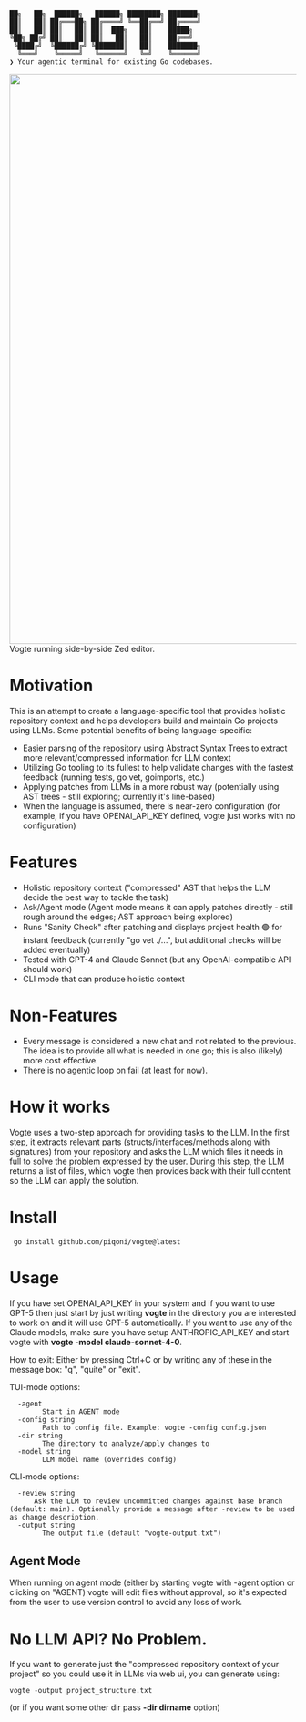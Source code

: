  ```
 ██╗   ██╗  ██████╗   ██████╗ ████████╗ ███████╗
 ██║   ██║ ██╔═══██╗ ██╔════╝ ╚══██╔══╝ ██╔════╝
 ██║   ██║ ██║   ██║ ██║  ███╗   ██║    █████╗
 ╚██╗ ██╔╝ ██║   ██║ ██║   ██║   ██║    ██╔══╝
  ╚████╔╝  ╚██████╔╝ ╚███████║   ██║    ███████╗
   ╚═══╝    ╚═════╝   ╚══════╝   ╚═╝    ╚══════╝
❯ Your agentic terminal for existing Go codebases.
```

<div align="center"> <img width="1000" src="https://github.com/user-attachments/assets/9345cac2-b461-40e0-8cb4-4d4163f4ea90" /></div>
Vogte running side-by-side Zed editor.

# Motivation
This is an attempt to create a language-specific tool that provides holistic repository context and helps developers build and maintain Go projects using LLMs. Some potential benefits of being language-specific:
  - Easier parsing of the repository using Abstract Syntax Trees to extract more relevant/compressed information for LLM context
  - Utilizing Go tooling to its fullest to help validate changes with the fastest feedback (running tests, go vet, goimports, etc.)
  - Applying patches from LLMs in a more robust way (potentially using AST trees - still exploring; currently it's line-based)
  - When the language is assumed, there is near-zero configuration (for example, if you have OPENAI_API_KEY defined, vogte just works with no configuration)

# Features
 - Holistic repository context ("compressed" AST that helps the LLM decide the best way to tackle the task)
 - Ask/Agent mode (Agent mode means it can apply patches directly - still rough around the edges; AST approach being explored)
 - Runs "Sanity Check" after patching and displays project health 🟢 for instant feedback (currently "go vet ./...", but additional checks will be added eventually)
 - Tested with GPT-4 and Claude Sonnet (but any OpenAI-compatible API should work)
 - CLI mode that can produce holistic context

# Non-Features
- Every message is considered a new chat and not related to the previous. The idea is to provide all what is needed in one go; this is also (likely) more cost effective.
- There is no agentic loop on fail (at least for now).

# How it works
Vogte uses a two-step approach for providing tasks to the LLM. In the first step, it extracts relevant parts (structs/interfaces/methods along with signatures) from your repository and asks the LLM which files it needs in full to solve the problem expressed by the user. During this step, the LLM returns a list of files, which vogte then provides back with their full content so the LLM can apply the solution.

# Install
```
 go install github.com/piqoni/vogte@latest
```

# Usage
If you have set OPENAI_API_KEY in your system and if you want to use GPT-5 then just start by just writing **vogte** in the directory you are interested to work on and it will use GPT-5 automatically.
If you want to use any of the Claude models, make sure you have setup ANTHROPIC_API_KEY and start vogte with **vogte -model claude-sonnet-4-0**.

How to exit: Either by pressing Ctrl+C or by writing any of these in the message box: "q", "quite" or "exit".

TUI-mode options:
```
  -agent
    	Start in AGENT mode
  -config string
    	Path to config file. Example: vogte -config config.json
  -dir string
    	The directory to analyze/apply changes to
  -model string
    	LLM model name (overrides config)
```

CLI-mode options:
```
  -review string
      Ask the LLM to review uncommitted changes against base branch (default: main). Optionally provide a message after -review to be used as change description.
  -output string
    	The output file (default "vogte-output.txt")
```
## Agent Mode
When running on agent mode (either by starting vogte with -agent option or clicking on "AGENT) vogte will edit files without approval, so it's expected from the user to use version control to avoid any loss of work.

# No LLM API? No Problem.
If you want to generate just the "compressed repository context of your project" so you could use it in LLMs via web ui, you can generate using:
```
vogte -output project_structure.txt
```
(or if you want some other dir pass **-dir dirname** option)

